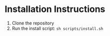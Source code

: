 # Installation Instructions

1. Clone the repository
2. Run the install script: `sh scripts/install.sh`
